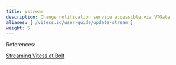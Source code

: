 ```yaml
---
title: Vstream
description: Change notification service accessible via VTGate
aliases: ['/vitess.io/user-guide/update-stream'] 
weight: 5
---
```


References:

[Streaming Vitess at Bolt](https://medium.com/bolt-labs/streaming-vitess-at-bolt-f8ea93211c3f)
